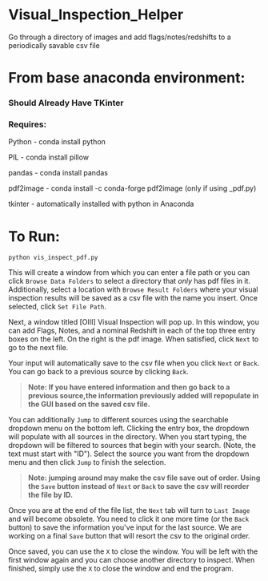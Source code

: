 # Visual_Inspection_Helper
Go through a directory of images and add flags/notes/redshifts to a periodically savable csv file

# From base anaconda environment:
### Should Already Have TKinter
### Requires: 

Python - conda install python

PIL - conda install pillow

pandas - conda install pandas

pdf2image - conda install -c conda-forge pdf2image (only if using \_pdf.py) 

tkinter - automatically installed with python in Anaconda

# To Run:
`python vis_inspect_pdf.py`

This will create a window from which you can enter a file path or you can click `Browse Data Folders` to select a directory that *only* has pdf files in it. Additionally, select a location with `Browse Result Folders` where your visual inspection results will be saved as a csv file with the name you insert. Once selected, click `Set File Path`.  

Next, a window titled [OIII] Visual Inspection will pop up. In this window, you can add Flags, Notes, and a nominal Redshift in each of the top three entry boxes on the left.  On the right is the pdf image.  When satisfied, click `Next` to go to the next file. 

Your input will automatically save to the csv file when you click `Next` or `Back`.  You can go back to a previous source by clicking `Back`.
> **Note: If you have entered information and then go back to a previous source,the information previously added will repopulate in the GUI based on the saved csv file.**

You can additionally `Jump` to different sources using the searchable dropdown menu on the bottom left.  Clicking the entry box, the dropdown will populate with all sources in the directory.  When you start typing, the dropdown will be filtered to sources that begin with your search. (Note, the text must start with "ID"). Select the source you want from the dropdown menu and then click `Jump` to finish the selection. 
> **Note: jumping around may make the csv file save out of order. Using the `Save` button instead of `Next` or `Back` to save the csv will reorder the file by ID.**

Once you are at the end of the file list, the `Next` tab will turn to `Last Image` and will become obsolete.  You need to click it one more time (or the `Back` button) to save the information you've input for the last source.  We are working on a final `Save` button that will resort the csv to the original order.  

Once saved, you can use the `X` to close the window.  You will be left with the first window again and you can choose another directory to inspect.  When finished, simply use the `X` to close the window and end the program. 
